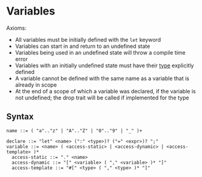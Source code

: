 # Variables

Axioms:

  * All variables must be initially defined with the `let` keyword
  * Variables can start in and return to an undefined state
  * Variables being used in an undefined state will throw a compile time error
  * Variables with an initially undefined state must have their [type](/manual/types.md) explicitly defined
  * A variable cannot be defined with the same name as a variable that is already in scope
  * At the end of a scope of which a variable was declared, if the variable is not undefined; the drop trait will be called if implemented for the type

## Syntax

```bnf
name ::= ( "a".."z" | "A".."Z" | "0".."9" | "_" )+

declare ::= "let" <name> (":" <type>)? ("=" <expr>)? ";"
variable ::= <name> ( <access-static> | <access-dynamic> | <access-template> )*
  access-static ::= "." <name>
  access-dynamic ::= "[" <variable> ( "," <variable> )* "]"
  access-template ::= "#[" <type> ( "," <type> )* "]"
```